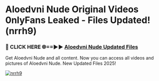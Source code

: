 # Aloedvni Nude Original Videos 0nlyFans Leaked - Files Updated! (nrrh9)

<h3>🔴 CLICK HERE 🌐==►► <a href="https://tinyurl.com/52m3yx9h" rel="nofollow">Aloedvni Nude Updated Files</a></h3>

Get Aloedvni Nude and all content. Now you can access all videos and pictures of Aloedvni Nude. New Updated Files 2025!

[![nrrh9](https://i.imgur.com/TnHtlc8.gif)](https://tinyurl.com/52m3yx9h)

